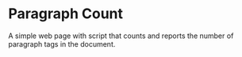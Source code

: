 # Paragraph Count

A simple web page with script that counts and reports the number of paragraph tags in the document.